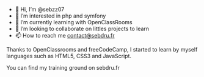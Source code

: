 - 👋 Hi, I’m @sebzz07
- 👀 I’m interested in php and symfony
- 🌱 I’m currently learning with OpenClassRooms
- 💞️ I’m looking to collaborate on littles projects to learn
- 📫 How to reach me contact@sebdru.fr

Thanks to OpenClassrooms and freeCodeCamp, I started to learn by myself languages such as HTML5, CSS3 and JavaScript.

You can find my training ground on sebdru.fr
